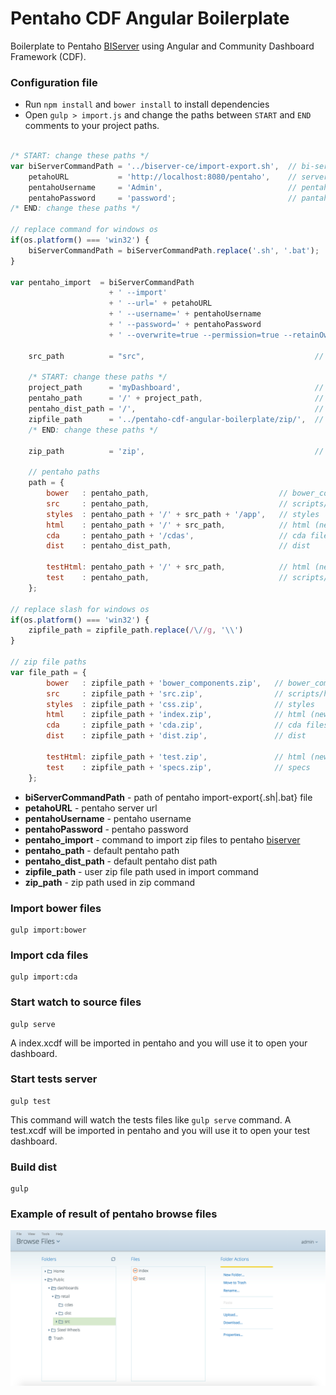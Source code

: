 # Pentaho CDF Angular Boilerplate

Boilerplate to Pentaho [BIServer](https://sourceforge.net/projects/pentaho/files/Business%20Intelligence%20Server/) using Angular and Community Dashboard Framework (CDF).

### Configuration file

* Run `npm install` and `bower install` to install dependencies
* Open `gulp > import.js` and change the paths between `START` and `END` comments to your project paths.

``` javascript

/* START: change these paths */
var biServerCommandPath = '../biserver-ce/import-export.sh',  // bi-server import-export file path
    petahoURL           = 'http://localhost:8080/pentaho',    // server url
    pentahoUsername     = 'Admin',                            // pentaho username
    pentahoPassword     = 'password';                         // pantaho password
/* END: change these paths */

// replace command for windows os
if(os.platform() === 'win32') {
    biServerCommandPath = biServerCommandPath.replace('.sh', '.bat');
}

var pentaho_import  = biServerCommandPath
                      + ' --import'
                      + ' --url=' + petahoURL
                      + ' --username=' + pentahoUsername
                      + ' --password=' + pentahoPassword
                      + ' --overwrite=true --permission=true --retainOwnership=true',

    src_path          = "src",                                      // user source path

    /* START: change these paths */
    project_path      = 'myDashboard',                              // project path
    pentaho_path      = '/' + project_path,                         // pentaho path
    pentaho_dist_path = '/',                                        // pentaho dist path
    zipfile_path      = '../pentaho-cdf-angular-boilerplate/zip/',  // user file path
    /* END: change these paths */

    zip_path          = 'zip',                                      // user zip path  

    // pentaho paths
    path = {
        bower   : pentaho_path,                             // bower_components
        src     : pentaho_path,                             // scripts/html
        styles  : pentaho_path + '/' + src_path + '/app',   // styles
        html    : pentaho_path + '/' + src_path,            // html (new files)
        cda     : pentaho_path + '/cdas',                   // cda files
        dist    : pentaho_dist_path,                        // dist

        testHtml: pentaho_path + '/' + src_path,            // html (new files)
        test    : pentaho_path,                             // scripts/html
    };

// replace slash for windows os
if(os.platform() === 'win32') {
    zipfile_path = zipfile_path.replace(/\//g, '\\')
}

// zip file paths
var file_path = {
        bower   : zipfile_path + 'bower_components.zip',   // bower_components
        src     : zipfile_path + 'src.zip',                // scripts/html
        styles  : zipfile_path + 'css.zip',                // styles
        html    : zipfile_path + 'index.zip',              // html (new files)
        cda     : zipfile_path + 'cda.zip',                // cda files
        dist    : zipfile_path + 'dist.zip',               // dist

        testHtml: zipfile_path + 'test.zip',               // html (new files)
        test    : zipfile_path + 'specs.zip',              // specs
    };

```
* **biServerCommandPath** - path of pentaho import-export{.sh|.bat} file
* **petahoURL** - pentaho server url
* **pentahoUsername** - pentaho username
* **pentahoPassword** - pentaho password
* **pentaho_import** - command to import zip files to pentaho [biserver](https://sourceforge.net/projects/pentaho/files/Business%20Intelligence%20Server/)
* **pentaho_path** - default pentaho path
* **pentaho_dist_path** - default pentaho dist path
* **zipfile_path** - user zip file path used in import command
* **zip_path** - zip path used in zip command

### Import bower files

``` shell
gulp import:bower
```

### Import cda files

``` shell
gulp import:cda
```

### Start watch to source files

``` shell
gulp serve
```

A index.xcdf will be imported in pentaho and you will use it to open your dashboard.

### Start tests server

``` shell
gulp test
```

This command will watch the tests files like ``` gulp serve ``` command. A test.xcdf will be imported in pentaho and you will use it to open your test dashboard.

### Build dist

``` shell
gulp
```

### Example of result of pentaho browse files

<img src="https://raw.githubusercontent.com/LucasBassetti/pentaho-cdf-angular-boilerplate/master/imgs/pentaho-browse-files.png"/>
